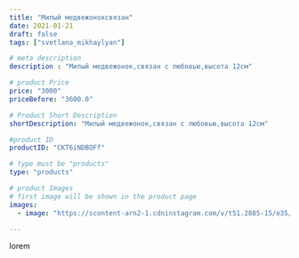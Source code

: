 ```yaml
---
title: "Милый медвежоноксвязан"
date: 2021-01-21
draft: false
tags: ["svetlana_mikhaylyan"]

# meta description
description : "Милый медвежонок,связан с любовью,высота 12см"

# product Price
price: "3000"
priceBefore: "3600.0"

# Product Short Description
shortDescription: "Милый медвежонок,связан с любовью,высота 12см"

#product ID
productID: "CKT6iNDBOFf"

# type must be "products"
type: "products"

# product Images
# first image will be shown in the product page
images:
  - image: "https://scontent-arn2-1.cdninstagram.com/v/t51.2885-15/e35/141114281_232289321811467_3405837805652975241_n.jpg?se=7&tp=1&_nc_ht=scontent-arn2-1.cdninstagram.com&_nc_cat=111&_nc_ohc=An2Gs0ul4GEAX-1KHtT&oh=56cfd9eab677e5ad506b67155c322bc5&oe=6074DDBB&ig_cache_key=MjQ5MTU5MjQ1NjAzNTE2NDUxMQ%3D%3D.2"

---
```

lorem
